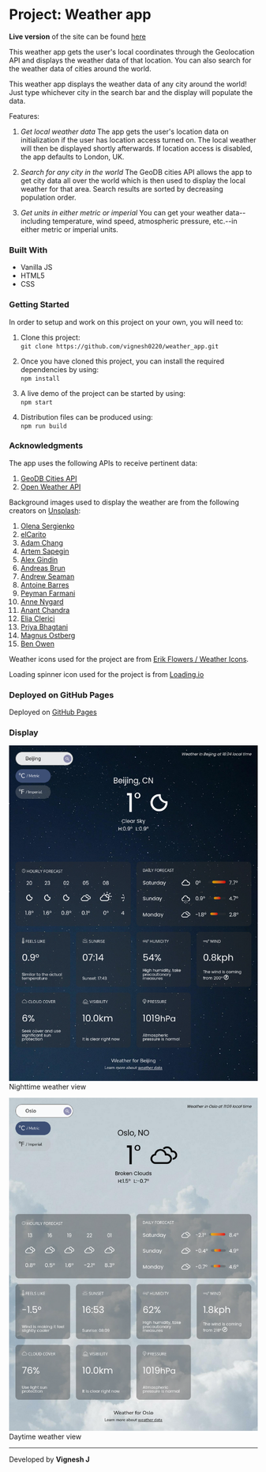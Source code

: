 # Project: Weather app

**Live version** of the site can be found [here](https://vignesh0220.github.io/weather_app/)

This weather app gets the user's local coordinates through the Geolocation API and displays the weather data of that location. You can also search for the weather data of cities around the world.

This weather app displays the weather data of any city around the world! Just type whichever city in the search bar and the display will populate the data.

Features:

1. _*Get local weather data*_
   The app gets the user's location data on initialization if the user has location access turned on. The local weather will then be displayed shortly afterwards. If location access is disabled, the app defaults to London, UK.

2. _*Search for any city in the world*_
   The GeoDB cities API allows the app to get city data all over the world which is then used to display the local weather for that area. Search results are sorted by decreasing population order.

3. _*Get units in either metric or imperial*_
   You can get your weather data--including temperature, wind speed, atmospheric pressure, etc.--in either metric or imperial units.

### Built With

- Vanilla JS
- HTML5
- CSS

### Getting Started

In order to setup and work on this project on your own, you will need to:

1. Clone this project:  
   `git clone https://github.com/vignesh0220/weather_app.git`

2. Once you have cloned this project, you can install the required dependencies by using:  
   `npm install`

3. A live demo of the project can be started by using:  
   `npm start`

4. Distribution files can be produced using:  
   `npm run build`

### Acknowledgments

The app uses the following APIs to receive pertinent data:

1. [GeoDB Cities API](http://geodb-cities-api.wirefreethought.com/)
2. [Open Weather API](https://openweathermap.org/api)

Background images used to display the weather are from the following creators on [Unsplash](https://unsplash.com/):

1. [Olena Sergienko](https://unsplash.com/@olenkasergienko)
2. [elCarito](https://unsplash.com/@elcarito)
3. [Adam Chang](https://unsplash.com/@sametomorrow)
4. [Artem Sapegin](https://unsplash.com/@sapegin)
5. [Alex Gindin](https://unsplash.com/@alexgindin)
6. [Andreas Brun](https://unsplash.com/@andreasbrun)
7. [Andrew Seaman](https://unsplash.com/@amseaman)
8. [Antoine Barres](https://unsplash.com/@antoinebarres)
9. [Peyman Farmani](https://unsplash.com/@peymanfarmani)
10. [Anne Nygard](https://unsplash.com/@polarmermaid)
11. [Anant Chandra](https://unsplash.com/@anant347)
12. [Elia Clerici](https://unsplash.com/@ielix)
13. [Priya Bhagtani](https://unsplash.com/@priya1007)
14. [Magnus Ostberg](https://unsplash.com/@magnusostberg)
15. [Ben Owen](https://unsplash.com/@circleb)

Weather icons used for the project are from [Erik Flowers / Weather Icons](https://github.com/erikflowers/weather-icons).

Loading spinner icon used for the project is from [Loading.io](https://loading.io/css/)

### Deployed on GitHub Pages

Deployed on [GitHub Pages](https://pages.github.com/)

### Display

![view 1](src/img/view-1.png)
Nighttime weather view

![view 2](src/img/view-2.png)
Daytime weather view

---

Developed by **Vignesh J**
